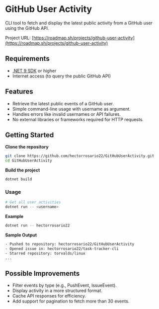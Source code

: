# GitHub User Activity

CLI tool to fetch and display the latest public activity from a GitHub user using the GitHub API.

Project URL: [https://roadmap.sh/projects/github-user-activity](https://roadmap.sh/projects/github-user-activity)

## Requirements

- [.NET 9 SDK](https://dotnet.microsoft.com/en-us/download/dotnet/9.0) or higher
- Internet access (to query the public GitHub API)

## Features

- Retrieve the latest public events of a GitHub user.
- Simple command-line usage with username as argument.
- Handles errors like invalid usernames or API failures.
- No external libraries or frameworks required for HTTP requests.

## Getting Started

**Clone the repository**

```bash
git clone https://github.com/hectorrosario22/GitHubUserActivity.git
cd GitHubUserActivity
```

**Build the project**

```bash
dotnet build
```

### Usage

```bash
# Get all user activities
dotnet run -- <username>
```

**Example**

```bash
dotnet run -- hectorrosario22
```

**Sample Output**
```bash
- Pushed to repository: hectorrosario22/GitHubUserActivity
- Opened issue in: hectorrosario22/task-tracker-cli
- Starred repository: torvalds/linux
...
```

## Possible Improvements

- Filter events by type (e.g., PushEvent, IssueEvent).
- Display activity in a more structured format.
- Cache API responses for efficiency.
- Add support for pagination to fetch more than 30 events.
